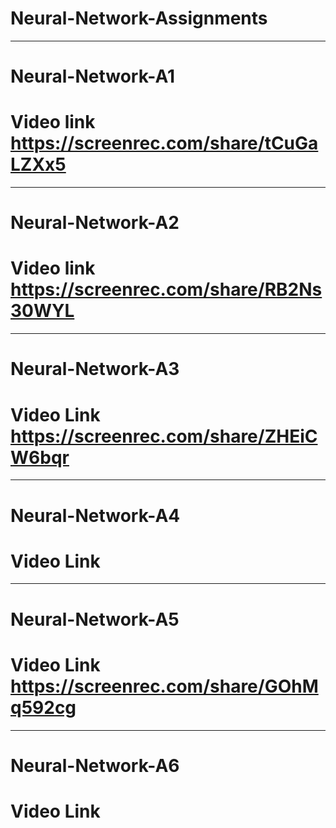 # Neural-Network-Assignments

-----------------------------------

# Neural-Network-A1
# Video link  https://screenrec.com/share/tCuGaLZXx5


----------------------------
# Neural-Network-A2
# Video link https://screenrec.com/share/RB2Ns30WYL

----------------------------
# Neural-Network-A3
# Video Link https://screenrec.com/share/ZHEiCW6bqr


----------------------------
# Neural-Network-A4
# Video Link 

----------------------------
# Neural-Network-A5
# Video Link https://screenrec.com/share/GOhMq592cg

----------------------------
# Neural-Network-A6
# Video Link 
